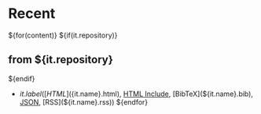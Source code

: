 
# Recent

${for(content)}
${if(it.repository)}

## from ${it.repository}

${endif}
- ${it.label}  ([HTML](${it.name}.html), [HTML Include](${it.name}.include), [BibTeX](${it.name}.bib), [JSON](${it.name}.json), [RSS](${it.name}.rss)) 
${endfor}

